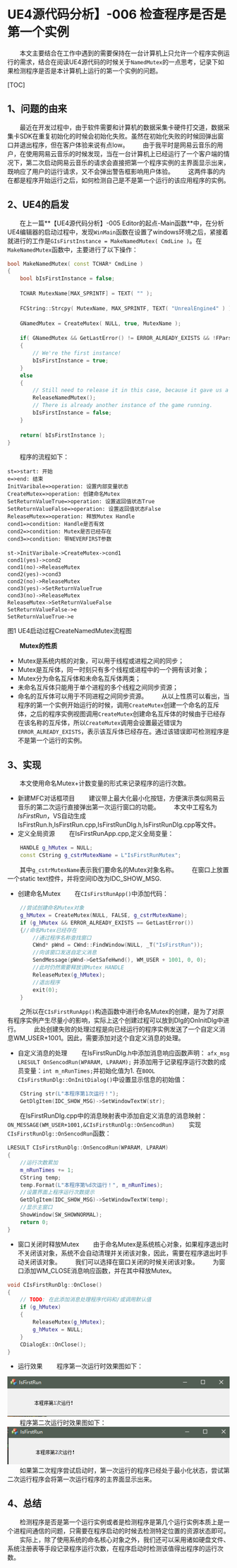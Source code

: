 # UE4源代码分析】-006 检查程序是否是第一个实例
&emsp;&emsp;本文主要结合在工作中遇到的需要保持在一台计算机上只允许一个程序实例运行的需求，结合在阅读UE4源代码的时候关于`NamedMutex`的一点思考，记录下如果检测程序是否是本计算机上运行的第一个实例的问题。

[TOC]


## 1、问题的由来
&emsp;&emsp;最近在开发过程中，由于软件需要和计算机的数据采集卡硬件打交道，数据采集卡SDK在重复初始化的时候会初始化失败。虽然在初始化失败的时候回弹出窗口并退出程序，但在客户体验来说有点low。
&emsp;&emsp;由于我平时是网易云音乐的用户，在使用网易云音乐的时候发现，当在一台计算机上已经运行了一个客户端的情况下，第二次启动网易云音乐的请求会直接把第一个程序实例的主界面显示出来，既响应了用户的运行请求，又不会弹出警告框影响用户体验。
&emsp;&emsp;这两件事的内在都是程序开始运行之后，如何检测自己是不是第一个运行的该应用程序的实例。
## 2、UE4的启发
&emsp;&emsp;在上一篇**【UE4源代码分析】-005 Editor的起点-Main函数**中，在分析UE4编辑器的启动过程中，发现`WinMain`函数在设置了windows环境之后，紧接着就进行的工作是`GIsFirstInstance = MakeNamedMutex( CmdLine )`。在`MakeNamedMutex`函数中，主要进行了以下操作：
```C++
bool MakeNamedMutex( const TCHAR* CmdLine )
{
	bool bIsFirstInstance = false;

	TCHAR MutexName[MAX_SPRINTF] = TEXT( "" );

	FCString::Strcpy( MutexName, MAX_SPRINTF, TEXT( "UnrealEngine4" ) );

	GNamedMutex = CreateMutex( NULL, true, MutexName );

	if( GNamedMutex	&& GetLastError() != ERROR_ALREADY_EXISTS && !FParse::Param( CmdLine, TEXT( "NEVERFIRST" ) ) )
	{
		// We're the first instance!
		bIsFirstInstance = true;
	}
	else
	{
		// Still need to release it in this case, because it gave us a valid copy
		ReleaseNamedMutex();
		// There is already another instance of the game running.
		bIsFirstInstance = false;
	}

	return( bIsFirstInstance );
}
```
&emsp;&emsp;程序的流程如下：
```flow
st=>start: 开始
e=>end: 结束
InitVaribale=>operation: 设置内部变量状态
CreateMutex=>operation: 创建命名Mutex
SetReturnValueTrue=>operation: 设置返回值状态True
SetReturnValueFalse=>operation: 设置返回值状态False
ReleaseMutex=>operation: 释放Mutex Handle
cond1=>condition: Handle是否有效
cond2=>condition: Mutex是否已经存在
cond3=>condition: 带NEVERFIRST参数

st->InitVaribale->CreateMutex->cond1
cond1(yes)->cond2
cond1(no)->ReleaseMutex
cond2(yes)->cond3
cond2(no)->ReleaseMutex
cond3(yes)->SetReturnValueTrue
cond3(no)->ReleaseMutex
ReleaseMutex->SetReturnValueFalse
SetReturnValueFalse->e
SetReturnValueTrue->e
```
图1 UE4启动过程CreateNamedMutex流程图


&emsp;&emsp;**Mutex的性质**
- Mutex是系统内核的对象，可以用于线程或进程之间的同步；
- Mutex是互斥体，同一时刻只有多个线程或进程中的一个拥有该对象；
- Mutex分为命名互斥体和未命名互斥体两类；
- 未命名互斥体只能用于单个进程的多个线程之间同步资源；
- 命名的互斥体可以用于不同进程之间同步资源。
&emsp;&emsp;从以上性质可以看出，当程序的第一个实例开始运行的时候，调用`CreateMutex`创建一个命名的互斥体，之后的程序实例视图调用`CreateMutex`创建命名互斥体的时候由于已经存在该名称的互斥体，所以`CreateMutex`调用会设置最近错误为`ERROR_ALREADY_EXISTS`，表示该互斥体已经存在。通过该错误即可检测程序是不是第一个运行的实例。
## 3、实现
&emsp;&emsp;本文使用命名Mutex+计数变量的形式来记录程序的运行次数。
- 新建MFC对话框项目
&emsp;&emsp;建议带上最大化最小化按钮，方便演示类似网易云音乐的第二次运行直接弹出第一次运行窗口的功能。
&emsp;&emsp;本文中工程名为*IsFirstRun*，VS自动生成IsFirstRun.h,IsFirstRun.cpp,IsFirstRunDlg.h,IsFirstRunDlg.cpp等文件。
- 定义全局资源
&emsp;&emsp;在IsFirstRunApp.cpp,定义全局变量：
```C++
    HANDLE g_hMutex = NULL;
    const CString g_cstrMutexName = L"IsFirstRunMutex";
```
&emsp;&emsp;其中`g_cstrMutexName`表示我们要命名的Mutex对象名称。
&emsp;&emsp;在窗口上放置一个static text控件，并将空间ID改为IDC_SHOW_MSG.
- 创建命名Mutex
&emsp;&emsp;在`CIsFirstRunApp()`中添加代码：
```C++
    //尝试创建命名Mutex对象
	g_hMutex = CreateMutex(NULL, FALSE, g_cstrMutexName);
	if (g_hMutex && ERROR_ALREADY_EXISTS == GetLastError())
	{//命名Mutex已经存在
        //通过程序名称查找窗口
		CWnd* pWnd = CWnd::FindWindow(NULL, _T("IsFirstRun"));
		//向该窗口发送自定义消息
        SendMessage(pWnd->GetSafeHwnd(), WM_USER + 1001, 0, 0);
		//此时仍然需要释放该Mutex HANDLE
        ReleaseMutex(g_hMutex);
        //退出程序
		exit(0);
	}
```
&emsp;&emsp;之所以在`CIsFirstRunApp()`构造函数中进行命名Mutex的创建，是为了对原有程序实例产生尽量小的影响，实际上这个创建过程可以放到Dlg的OnInitDlg中进行。
&emsp;&emsp;此处创建失败的处理过程是向已经运行的程序实例发送了一个自定义消息WM_USER+1001。因此，需要添加对这个自定义消息的处理。
- 自定义消息的处理
&emsp;&emsp;在IsFirstRunDlg.h中添加消息响应函数声明：
`afx_msg LRESULT OnSencodRun(WPARAM, LPARAM);`
并添加用于记录程序运行次数的成员变量：`int m_nRunTimes;`并初始化值为1.
在`BOOL CIsFirstRunDlg::OnInitDialog()`中设置显示信息的初始值：
```C++
	CString str(L"本程序第1次运行！");
	GetDlgItem(IDC_SHOW_MSG)->SetWindowTextW(str);
```
&emsp;&emsp;在IsFirstRunDlg.cpp中的消息映射表中添加自定义消息的消息映射：
`ON_MESSAGE(WM_USER+1001,&CIsFirstRunDlg::OnSencodRun)`
&emsp;&emsp;实现`CIsFirstRunDlg::OnSencodRun`函数：
```C++
LRESULT CIsFirstRunDlg::OnSencodRun(WPARAM, LPARAM)
{
    //运行次数累加
	m_nRunTimes += 1;
	CString temp;
	temp.Format(L"本程序第%d次运行！", m_nRunTimes);
	//设置界面上程序运行次数提示
    GetDlgItem(IDC_SHOW_MSG)->SetWindowTextW(temp);
	//显示主窗口
    ShowWindow(SW_SHOWNORMAL);
	return 0;
}
```
- 窗口关闭时释放Mutex
&emsp;&emsp;由于命名Mutex是系统核心对象，如果程序退出时不关闭该对象，系统不会自动清理并关闭该对象，因此，需要在程序退出时手动关闭该对象。
&emsp;&emsp;我们可以选择在窗口关闭的时候关闭该对象。
&emsp;&emsp;为窗口添加WM_CLOSE消息响应函数，并在其中释放Mutex。
```C++
void CIsFirstRunDlg::OnClose()
{
	// TODO: 在此添加消息处理程序代码和/或调用默认值
	if (g_hMutex)
	{
		ReleaseMutex(g_hMutex);
		g_hMutex = NULL;
	}
	CDialogEx::OnClose();
}
```
- 运行效果
&emsp;&emsp;程序第一次运行时效果图如下：
<img src="IsFirstRun-1.PNG"/>
&emsp;&emsp;程序第二次运行时效果图如下：
<img src="IsFirstRun-2.PNG"/>
&emsp;&emsp;如果第二次程序尝试启动时，第一次运行的程序已经处于最小化状态，尝试第二次运行程序会将第一次运行程序的主界面显示出来。

## 4、总结
&emsp;&emsp;检测程序是否是第一个运行实例或者是检测程序是第几个运行实例本质上是一个进程间通信的问题，只需要在程序启动的时候去检测特定位置的资源状态即可。
&emsp;&emsp;实际上，除了使用系统的命名核心对象之外，我们还可以采用诸如硬盘文件、系统注册表等手段记录程序运行次数，在程序启动时检测该值得出程序的运行次数。


